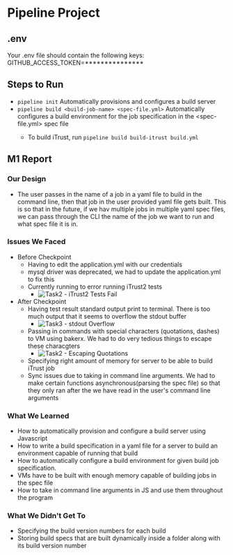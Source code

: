 # Pipeline Project

## .env
Your .env file should contain the following keys:
GITHUB_ACCESS_TOKEN=***************

## Steps to Run
* `pipeline init`  Automatically provisions and configures a build server
* `pipeline build <build-job-name> <spec-file.yml>`    Automatically configures a build environment for the <build-job-name> job specification in the <spec-file.yml> spec file
  * To build iTrust, run `pipeline build build-itrust build.yml`

## M1 Report
 
### Our Design
 * The user passes in the name of a job in a yaml file to build in the command line, then that job in the user provided yaml file gets built. This is so that in the future, if we hav multiple jobs in multiple yaml spec files, we can pass through the CLI the name of the job we want to run and what spec file it is in.

### Issues We Faced
 * Before Checkpoint
   * Having to edit the application.yml with our credentials
   * mysql driver was deprecated, we had to update the application.yml to fix this
   * Currently running to error running iTrust2 tests
     * ![Task2 - iTrust2 Tests Fail](https://github.ncsu.edu/CSC-DevOps-S22/DEVOPS-37/blob/main/images/Task2_iTrust2_Tests_Fail.png)
 * After Checkpoint
   * Having test result standard output print to terminal. There is too much output that it seems to overflow the stdout buffer
     * ![Task3 - stdout Overflow](https://github.ncsu.edu/CSC-DevOps-S22/DEVOPS-37/blob/main/images/Task3_stdout_overflow.png)
   * Passing in commands with special characters (quotations, dashes) to VM using bakerx. We had to do very tedious things to escape these characgters
     * ![Task2 - Escaping Quotations](https://github.ncsu.edu/CSC-DevOps-S22/DEVOPS-37/blob/main/images/Task2_Escape_Characters.png)
   * Specifying right amount of memory for server to be able to build iTrust job
   * Sync issues due to taking in command line arguments. We had to make certain functions asynchronous(parsing the spec file) so that they only ran after the we have read in the user's command line arguments

### What We Learned
 * How to automatically provision and configure a build server using Javascript
 * How to write a build specification in a yaml file for a server to build an environment capable of running that build
 * How to automatically configure a build environment for given build job specification.
 * VMs have to be built with enough memory capable of building jobs in the spec file
 * How to take in command line arguments in JS and use them throughout the program

### What We Didn't Get To
 * Specifying the build version numbers for each build
 * Storing build specs that are built dynamically inside a folder along with its build version number
